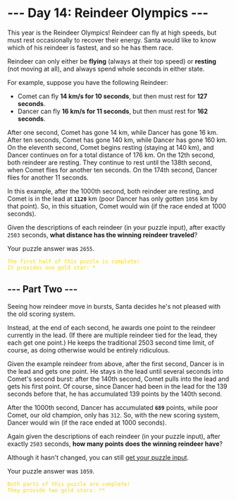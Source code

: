 # --- Day 14: Reindeer Olympics ---

This year is the Reindeer Olympics! Reindeer can fly at high speeds, but must rest occasionally to recover their energy.
Santa would like to know which of his reindeer is fastest, and so he has them race.

Reindeer can only either be **flying** (always at their top speed) or **resting** (not moving at all), and always spend
whole seconds in either state.

For example, suppose you have the following Reindeer:

* Comet can fly **14 km/s for 10 seconds**, but then must rest for **127 seconds**.
* Dancer can fly **16 km/s for 11 seconds**, but then must rest for **162 seconds**.

After one second, Comet has gone 14 km, while Dancer has gone 16 km. After ten seconds, Comet has gone 140 km, while
Dancer has gone 160 km. On the eleventh second, Comet begins resting (staying at 140 km), and Dancer continues on for a
total distance of 176 km. On the 12th second, both reindeer are resting. They continue to rest until the 138th second,
when Comet flies for another ten seconds. On the 174th second, Dancer flies for another 11 seconds.

In this example, after the 1000th second, both reindeer are resting, and Comet is in the lead at <b>`1120`</b> km (poor
Dancer has only gotten `1056` km by that point). So, in this situation, Comet would win (if the race ended at 1000
seconds).

Given the descriptions of each reindeer (in your puzzle input), after exactly `2503` seconds, **what distance has the
winning reindeer traveled**?

Your puzzle answer was `2655`.

<code style="color : gold">The first half of this puzzle is complete! It provides one gold star: *</code>

## --- Part Two ---

Seeing how reindeer move in bursts, Santa decides he's not pleased with the old scoring system.

Instead, at the end of each second, he awards one point to the reindeer currently in the lead. (If there are multiple
reindeer tied for the lead, they each get one point.) He keeps the traditional 2503 second time limit, of course, as
doing otherwise would be entirely ridiculous.

Given the example reindeer from above, after the first second, Dancer is in the lead and gets one point. He stays in the
lead until several seconds into Comet's second burst: after the 140th second, Comet pulls into the lead and gets his
first point. Of course, since Dancer had been in the lead for the 139 seconds before that, he has accumulated 139 points
by the 140th second.

After the 1000th second, Dancer has accumulated <b>`689`</b> points, while poor Comet, our old champion, only has `312`.
So, with the new scoring system, Dancer would win (if the race ended at 1000 seconds).

Again given the descriptions of each reindeer (in your puzzle input), after exactly `2503` seconds, **how many points
does the winning reindeer have**?

Although it hasn't changed, you can
still [get your puzzle input](https://github.com/turczak/AoC2015/tree/main/src/main/resources/inputs/day14.txt).

Your puzzle answer was `1059`.

<code style="color : gold">Both parts of this puzzle are complete! They provide two gold stars: **</code>
